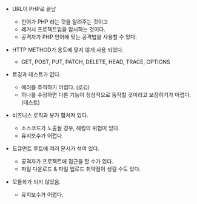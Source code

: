 * URL이 PHP로 끝남
    * 언어가 PHP 라는 것을 알려주는 것이고
    * 레거시 프로젝트임을 암시하는 것이다.
    * 공격자가 PHP 언어에 맞는 공격법을 사용할 수 있다.
* HTTP METHOD가 용도에 맞지 않게 사용 되었다.
    * GET, POST, PUT, PATCH, DELETE, HEAD, TRACE, OPTIONS
* 로깅과 테스트가 없다.
    * 에러를 추적하기 어렵다. (로깅)
    * 하나를 수정하면 다른 기능이 정상적으로 동작할 것이라고 보장하기가 어렵다. (테스트)
        
* 비즈니스 로직과 뷰가 합쳐져 있다.
    * 소스코드가 노출될 경우, 해킹의 위협이 있다.
    * 유지보수가 어렵다.
* 도큐먼트 루트에 여러 문서가 섞여 있다.
    * 공격자가 프로젝트에 접근을 할 수가 있다.
    * 파일 다운로드 & 파일 업로드 취약점이 생길 수도 있다.
* 모듈화가 되지 않았음.
    * 유지보수가 어렵다.    